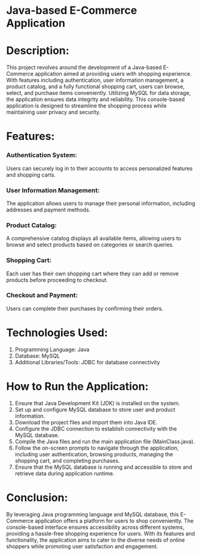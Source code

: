 # Java-based E-Commerce Application

# Description: 
This project revolves around the development of a Java-based E-Commerce application aimed at providing users with shopping experience. With features including authentication, user information management, a product catalog, and a fully functional shopping cart, users can browse, select, and purchase items conveniently. Utilizing MySQL for data storage, the application ensures data integrity and reliability. This console-based application is designed to streamline the shopping process while maintaining user privacy and security.

# Features:
### Authentication System: 
Users can securely log in to their accounts to access personalized features and shopping carts.
### User Information Management: 
The application allows users to manage their personal information, including addresses and payment methods.
### Product Catalog: 
A comprehensive catalog displays all available items, allowing users to browse and select products based on categories or search queries.
### Shopping Cart: 
Each user has their own shopping cart where they can add or remove products before proceeding to checkout.
### Checkout and Payment: 
Users can complete their purchases by confirming their orders.

# Technologies Used:

1. Programming Language: Java
2. Database: MySQL
3. Additional Libraries/Tools: JDBC for database connectivity

# How to Run the Application:

1. Ensure that Java Development Kit (JDK) is installed on the system.
2. Set up and configure MySQL database to store user and product information.
3. Download the project files and import them into Java IDE.
4. Configure the JDBC connection to establish connectivity with the MySQL database.
5. Compile the Java files and run the main application file (MainClass.java).
6. Follow the on-screen prompts to navigate through the application, including user authentication, browsing products, managing the shopping cart, and completing purchases.
7. Ensure that the MySQL database is running and accessible to store and retrieve data during application runtime.

# Conclusion: 
By leveraging Java programming language and MySQL database, this E-Commerce application offers a platform for users to shop conveniently. The console-based interface ensures accessibility across different systems, providing a hassle-free shopping experience for users. With its features and functionality, the application aims to cater to the diverse needs of online shoppers while promoting user satisfaction and engagement.
